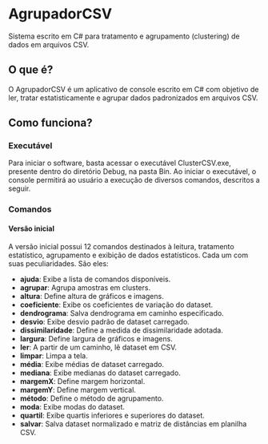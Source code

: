 # AgrupadorCSV
Sistema escrito em C# para tratamento e agrupamento (clustering) de dados em arquivos CSV.

## O que é?
O AgrupadorCSV é um aplicativo de console escrito em C# com objetivo de ler, tratar estatisticamente e agrupar dados padronizados em arquivos CSV.

## Como funciona?
### Executável
Para iniciar o software, basta acessar o executável ClusterCSV.exe, presente dentro do diretório Debug, na pasta Bin. Ao iniciar o executável, o console permitirá ao usuário a execução de diversos comandos, descritos a seguir.
### Comandos
#### Versão inicial
A versão inicial possui 12 comandos destinados à leitura, tratamento estatístico, agrupamento e exibição de dados estatísticos. Cada um com suas peculiaridades. São eles:
- **ajuda**: Exibe a lista de comandos disponíveis.
- **agrupar**: Agrupa amostras em clusters.
- **altura**: Define altura de gráficos e imagens.
- **coeficiente**: Exibe os coeficientes de variação do dataset.
- **dendrograma**: Salva dendrograma em caminho especificado.
- **desvio**: Exibe desvio padrão de dataset carregado.
- **dissimilaridade**: Define a medida de dissimilaridade adotada.
- **largura**: Define largura de gráficos e imagens.
- **ler**: A partir de um caminho, lê dataset em CSV.
- **limpar**: Limpa a tela.
- **média**: Exibe médias de dataset carregado.
- **mediana**: Exibe medianas do dataset carregado.
- **margemX**: Define margem horizontal.
- **margemY**: Define margem vertical.
- **método**: Define o método de agrupamento.
- **moda**: Exibe modas do dataset.
- **quartil**: Exibe quartis inferiores e superiores do dataset.
- **salvar**: Salva dataset normalizado e matriz de distâncias em planilha CSV.
